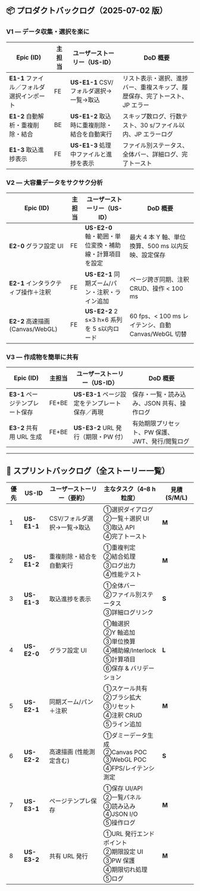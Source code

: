## 📦 プロダクトバックログ（2025-07-02 版）

### V1 — データ収集・選択を楽に

| Epic (ID)                 | 主担当 | ユーザーストーリー（US-ID）             | DoD 概要                                  |
| ------------------------- | --- | ---------------------------- | --------------------------------------- |
| **E1-1** ファイル／フォルダ選択インポート | FE  | **US-E1-1** CSV/フォルダ選択→一覧→取込 | リスト表示・選択、進捗バー、重複スキップ、履歴保存、完了トースト、JP エラー |
| **E1-2** 自動解析・重複削除・結合     | BE  | **US-E1-2** 取込時に重複削除・結合を自動実行 | スキップ数ログ、行数テスト、30 s/ファイル以内、JP エラーログ      |
| **E1-3** 取込進捗表示           | FE  | **US-E1-3** 処理中ファイルと進捗を表示    | ファイル別ステータス、全体バー、詳細ログ、完了トースト             |

### V2 — 大容量データをサクサク分析

| Epic (ID)                    | 主担当 | ユーザーストーリー（US-ID）                   | DoD 概要                                   |
| ---------------------------- | --- | ---------------------------------- | ---------------------------------------- |
| **E2-0** グラフ設定 UI            | FE  | **US-E2-0** 軸・範囲・単位変換・補助線・計算項目を設定  | 最大 4 本 Y 軸、単位換算、500 ms 以内反映、設定保存         |
| **E2-1** インタラクティブ操作＋注釈       | FE  | **US-E2-1** 同期ズーム/パン・注釈・ライン追加      | ページ跨ぎ同期、注釈 CRUD、操作 < 100 ms              |
| **E2-2** 高速描画 (Canvas/WebGL) | FE  | **US-E2-2** 2 s×3 h×6 系列を 5 s以内ロード | 60 fps、< 100 ms レイテンシ、自動 Canvas/WebGL 切替 |

### V3 — 作成物を簡単に共有

| Epic (ID)            | 主担当   | ユーザーストーリー（US-ID）              | DoD 概要                      |
| -------------------- | ----- | ----------------------------- | --------------------------- |
| **E3-1** ページテンプレート保存 | FE+BE | **US-E3-1** ページ設定をテンプレート保存／再現 | 保存・一覧・読み込み、JSON 共有、操作ログ     |
| **E3-2** 共有用 URL 生成  | FE+BE | **US-E3-2** URL 発行（期限・PW 付）   | 有効期限プリセット、PW 保護、JWT、発行/閲覧ログ |

---

## 🚀 スプリントバックログ（全ストーリー一覧）

| 優先 | US-ID       | ユーザーストーリー（要約）    | 主なタスク（4–8 h 粒度）                                                     | 見積 (S/M/L) |
| -- | ----------- | ---------------- | ------------------------------------------------------------------- | ---------- |
| 1  | **US-E1-1** | CSV/フォルダ選択→一覧→取込 | ①選択ダイアログ<br>②一覧＋選択 UI<br>③取込 API<br>④完了トースト                         | **M**      |
| 2  | **US-E1-2** | 重複削除・結合を自動実行     | ①重複判定<br>②結合処理<br>③ログ出力<br>④性能テスト                                   | **M**      |
| 3  | **US-E1-3** | 取込進捗を表示          | ①全体バー<br>②ファイル別ステータス<br>③詳細ログリンク                                    | **S**      |
| 4  | **US-E2-0** | グラフ設定 UI         | ①軸選択<br>②Y 軸追加<br>③単位換算<br>④補助線/Interlock<br>⑤計算項目<br>⑥保存 & バリデーション | **L**      |
| 5  | **US-E2-1** | 同期ズーム/パン＋注釈      | ①スケール共有<br>②ブラシ拡大<br>③リセット<br>④注釈 CRUD<br>⑤ライン追加                    | **M**      |
| 6  | **US-E2-2** | 高速描画 (性能測定含む)    | ①ダミーデータ生成<br>②Canvas POC<br>③WebGL POC<br>④FPS/レイテンシ測定              | **S**      |
| 7  | **US-E3-1** | ページテンプレ保存        | ①保存 UI/API<br>②一覧パネル<br>③読み込み<br>④JSON I/O<br>⑤操作ログ                 | **M**      |
| 8  | **US-E3-2** | 共有 URL 発行        | ①URL 発行エンドポイント<br>②期限設定 UI<br>③PW 保護<br>④期限切れ処理<br>⑤ログ              | **M**      |



